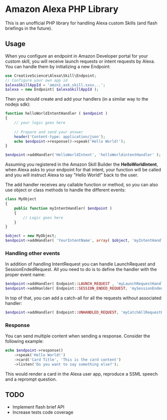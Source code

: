 # Amazon Alexa PHP Library

This is an unofficial PHP library for handling Alexa custom Skills (and flash briefings
in the future).

## Usage

When you configure an endpoint in Amazon Developer portal for your custom skill, you
will receive launch requests or intent requests by Alexa. You can handle them by 
initializing a new Endpoint:

```php
use CreativeScience\Alexa\Skill\Endpoint;
// Configure your own app id
$alexaSkillAppId = 'amzn1.ask.skill.xxxx...';
$alexa = new Endpoint( $alexaSkillAppId );
```

Then you should create and add your handlers (in a similar way to the nodejs sdk):

```php
function helloWorldIntentHandler ( $endpoint )
{
    // your logic goes here
    
    // Prepare and send your answer
    header('Content-type: application/json');
    echo $endpoint->response()->speak('Hello World!');
}

$endpoint->addHandler('HelloWorldIntent', 'helloWorldintentHandler' );
```

Assuming you registered in the Amazon Skill Builder the **HelloWorldIntent**, when 
Alexa asks to your endpoint for that intent, your function will be called and you
will instruct Alexa to say "Hello World!" back to the user.

The add handler receives any callable function or method, so you can also use object
or class methods to handle the different events:

```php
class MyObject 
{
    public function myIntentHandler( $endpoint )
    {
        // Logic goes here
    }
}

$object = new MyObject;
$endpoint->addHandler( 'YourIntentName', array( $object, 'myIntentHandler' ) );
```

### Handling other events

In addition of handling IntentRequest you can handle LaunchRequest and 
SessionEndedRequest. All you need to do is to define the handler with the proper
event name:

```php
$endpoint->addHandler( Endpoint::LAUNCH_REQUEST , 'myLaunchRequestHandler' );
$endpoint->addHanlder( Endpoint::SESSION_ENDED_REQUEST, 'mySessionEndedRequestHanlder' );
```

In top of that, you can add a catch-all for all the requests without associated
handler:

```php
$endpoint->addHandler( Endpoint::UNHANDLED_REQUEST, 'myCatchAllRequestHandler' );
```

### Response

You can send multiple content when sending a response. Consider the following example:
```php
echo $endpoint->response()
    ->speak('Hello World!')
    ->card('Card Title', 'This is the card content')
    ->listen('Do you want to say something else?');
```

This would render a card in the Alexa user app, reproduce a SSML speech and a reprompt
question.

## TODO
* Implement flash brief API
* Increase tests code coverage